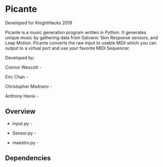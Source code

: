 # Picante
Developed for KnightHacks 2019

Picante is a music generation program written in Python. It generates unique music by gathering data from Galvanic Skin Response sensors, and Leap Motion. Picante converts the raw input to usable MIDI which you can output to a virtual port and use your favorite MIDI Sequencer.

Developed by:

Connor Wescott - 

Eric Chan - 

Christopher Medrano - 

Anthony Hevia - 



## Overview

* input.py -

* Sensor.py -

* maestro.py - 



## Dependencies 
